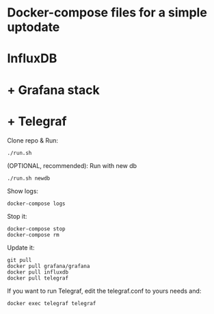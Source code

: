 # Docker-compose files for a simple uptodate
# InfluxDB
# + Grafana stack
# + Telegraf

Clone repo & Run:

```
./run.sh
```

(OPTIONAL, recommended):
Run with new db

```
./run.sh newdb
```

Show logs:

```
docker-compose logs
```

Stop it:

```
docker-compose stop
docker-compose rm
```

Update it:

```
git pull
docker pull grafana/grafana
docker pull influxdb
docker pull telegraf
```

If you want to run Telegraf, edit the telegraf.conf to yours needs and:

```
docker exec telegraf telegraf
```
